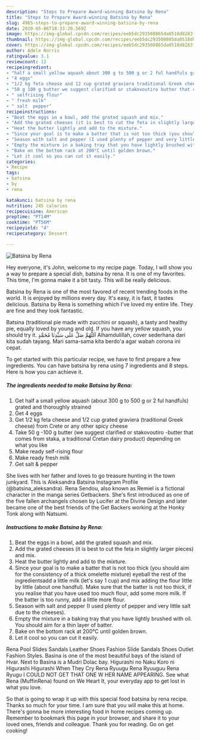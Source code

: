 ```yaml
---
description: "Steps to Prepare Award-winning Batsina by Rena"
title: "Steps to Prepare Award-winning Batsina by Rena"
slug: 4965-steps-to-prepare-award-winning-batsina-by-rena
date: 2020-05-06T18:33:20.569Z
image: https://img-global.cpcdn.com/recipes/eeb5dc293508865da0518d8283fc42de/751x532cq70/batsina-by-rena-recipe-main-photo.jpg
thumbnail: https://img-global.cpcdn.com/recipes/eeb5dc293508865da0518d8283fc42de/751x532cq70/batsina-by-rena-recipe-main-photo.jpg
cover: https://img-global.cpcdn.com/recipes/eeb5dc293508865da0518d8283fc42de/751x532cq70/batsina-by-rena-recipe-main-photo.jpg
author: Adele Norris
ratingvalue: 3.1
reviewcount: 12
recipeingredient:
- "half a small yellow aquash about 300 g to 500 g or 2 ful handfuls grated and thoroughly strained"
- "4 eggs"
- "1/2 kg feta cheese and 12 cup grated graviera traditional Greek cheese from Crete or any other spicy cheese"
- "50 g 100 g butter we suggest clarified or stakovoutiro butter that comes from staka a traditional Cretan dairy product depending on what you like"
- " selfrising flour"
- " fresh milk"
- " salt  pepper"
recipeinstructions:
- "Beat the eggs in a bowl, add the grated squash and mix."
- "Add the grated cheeses (it is best to cut the feta in slightly larger pieces) and mix."
- "Heat the butter lightly and add to the mixture."
- "Since your goal is to make a batter that is not too thick (you should aim for the consistency of a thick omelette mixture) eyeball the rest of the ingredientsadd a little milk (let&#39;s say 1 cup) and mix adding the flour little by little (about one handful). Make sure that the batter is not too thick, if you realise that you have used too much flour, add some more milk. If the batter is too runny, add a little more flour."
- "Season with salt and pepper (I used plenty of pepper and very little salt due to the cheeses)."
- "Empty the mixture in a baking tray that you have lightly brushed with oil. You should aim for a thin layer of batter."
- "Bake on the bottom rack at 200°C until golden brown."
- "Let it cool so you can cut it easily."
categories:
- Recipe
tags:
- batsina
- by
- rena

katakunci: batsina by rena 
nutrition: 245 calories
recipecuisine: American
preptime: "PT14M"
cooktime: "PT56M"
recipeyield: "4"
recipecategory: Dessert

---
```



![Batsina by Rena](https://img-global.cpcdn.com/recipes/eeb5dc293508865da0518d8283fc42de/751x532cq70/batsina-by-rena-recipe-main-photo.jpg)

Hey everyone, it's John, welcome to my recipe page. Today, I will show you a way to prepare a special dish, batsina by rena. It is one of my favorites. This time, I'm gonna make it a bit tasty. This will be really delicious.

Batsina by Rena is one of the most favored of recent trending foods in the world. It is enjoyed by millions every day. It's easy, it is fast, it tastes delicious. Batsina by Rena is something which I've loved my entire life. They are fine and they look fantastic.

Batsina (traditional pie made with zucchini or squash), a tasty and healthy pie, equally loved by young and old. If you have any yellow squash, you should try it. اَللَّهُمَّ صَلِّ عَلٰى سَيِّدِنَا مُحَمَّدٍ Alhamdulillah, cover sederhana dari kita sudah tayang. Mari sama-sama kita berdo&#39;a agar wabah corona ini cepat.


To get started with this particular recipe, we have to first prepare a few ingredients. You can have batsina by rena using 7 ingredients and 8 steps. Here is how you can achieve it.

<!--inarticleads1-->

##### The ingredients needed to make Batsina by Rena:

1. Get half a small yellow aquash (about 300 g to 500 g or 2 ful handfuls) grated and thoroughly strained
1. Get 4 eggs
1. Get 1/2 kg feta cheese and 1/2 cup grated graviera (traditional Greek cheese) from Crete or any other spicy cheese
1. Take 50 g -100 g butter (we suggest clarified or stakovoutiro -butter that comes from staka, a traditional Cretan dairy product) depending on what you like
1. Make ready  self-rising flour
1. Make ready  fresh milk
1. Get  salt &amp; pepper


She lives with her father and loves to go treasure hunting in the town junkyard. This is Aleksandra Batsina Instagram Profile (@batsina_aleksandra). Rena Sendou, also known as Remiel is a fictional character in the manga series Getbackers. She&#39;s first introduced as one of the five fallen archangels chosen by Lucifer at the Divine Design and later became one of the best friends of the Get Backers working at the Honky Tonk along with Natsumi. 

<!--inarticleads2-->

##### Instructions to make Batsina by Rena:

1. Beat the eggs in a bowl, add the grated squash and mix.
1. Add the grated cheeses (it is best to cut the feta in slightly larger pieces) and mix.
1. Heat the butter lightly and add to the mixture.
1. Since your goal is to make a batter that is not too thick (you should aim for the consistency of a thick omelette mixture) eyeball the rest of the ingredientsadd a little milk (let&#39;s say 1 cup) and mix adding the flour little by little (about one handful). Make sure that the batter is not too thick, if you realise that you have used too much flour, add some more milk. If the batter is too runny, add a little more flour.
1. Season with salt and pepper (I used plenty of pepper and very little salt due to the cheeses).
1. Empty the mixture in a baking tray that you have lightly brushed with oil. You should aim for a thin layer of batter.
1. Bake on the bottom rack at 200°C until golden brown.
1. Let it cool so you can cut it easily.


Rena Pool Slides Sandals Leather Shoes Fashion Slide Sandals Shoes Outlet Fashion Styles. Basina is one of the most beautiful bays of the island of Hvar. Next to Basina is a Mudri Dolac bay. Higurashi no Naku Koro ni Higurashi Higurashi When They Cry Rena Ryuugu Rena Ryuuguu Rena Ryugu I COULD NOT GET THAT ONE W HER NAME APPEARING. See what Rena (MuffinRena) found on We Heart It, your everyday app to get lost in what you love. 

So that is going to wrap it up with this special food batsina by rena recipe. Thanks so much for your time. I am sure that you will make this at home. There's gonna be more interesting food in home recipes coming up. Remember to bookmark this page in your browser, and share it to your loved ones, friends and colleague. Thank you for reading. Go on get cooking!
